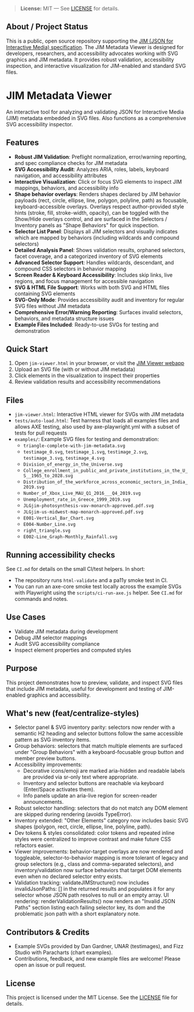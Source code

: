 
> **License:** MIT — See [LICENSE](LICENSE) for details.


## About / Project Status

This is a public, open source repository supporting the [JIM (JSON for Interactive Media) specification](https://inclusio-community.github.io/json-image-metadata/). The JIM Metadata Viewer is designed for developers, researchers, and accessibility advocates working with SVG graphics and JIM metadata. It provides robust validation, accessibility inspection, and interactive visualization for JIM-enabled and standard SVG files.

# JIM Metadata Viewer

An interactive tool for analyzing and validating JSON for Interactive Media (JIM) metadata embedded in SVG files. Also functions as a comprehensive SVG accessibility inspector.

## Features

- **Robust JIM Validation**: Preflight normalization, error/warning reporting, and spec compliance checks for JIM metadata
- **SVG Accessibility Audit**: Analyzes ARIA, roles, labels, keyboard navigation, and accessibility attributes
- **Interactive Visualization**: Click or focus SVG elements to inspect JIM mappings, behaviors, and accessibility info
- **Shape behavior overlays**: Renders shapes declared by JIM behavior payloads (rect, circle, ellipse, line, polygon, polyline, path) as focusable, keyboard-accessible overlays. Overlays respect author-provided style hints (stroke, fill, stroke-width, opacity), can be toggled with the Show/Hide overlays control, and are surfaced in the Selectors / Inventory panels as "Shape Behaviors" for quick inspection.
- **Selector List Panel**: Displays all JIM selectors and visually indicates which are mapped by behaviors (including wildcards and compound selectors)
- **Detailed Analysis Panel**: Shows validation results, orphaned selectors, facet coverage, and a categorized inventory of SVG elements
- **Advanced Selector Support**: Handles wildcards, descendant, and compound CSS selectors in behavior mapping
- **Screen Reader & Keyboard Accessibility**: Includes skip links, live regions, and focus management for accessible navigation
- **SVG & HTML File Support**: Works with both SVG and HTML files containing SVG elements
- **SVG-Only Mode**: Provides accessibility audit and inventory for regular SVG files without JIM metadata
- **Comprehensive Error/Warning Reporting**: Surfaces invalid selectors, behaviors, and metadata structure issues
- **Example Files Included**: Ready-to-use SVGs for testing and demonstration

## Quick Start

1. Open `jim-viewer.html` in your browser, or visit the [JIM Viewer webapp](https://inclusio-community.github.io/JIM_previewer/jim-viewer.html)
2. Upload an SVG file (with or without JIM metadata)
3. Click elements in the visualization to inspect their properties
4. Review validation results and accessibility recommendations

## Files

- `jim-viewer.html`: Interactive HTML viewer for SVGs with JIM metadata
- `tests/auto-load.html`: Test harness that loads all examples files and allows AXE testing, also used by axe-playwright.yml with a subset of tests for pull requests
- `examples/`: Example SVG files for testing and demonstration:
	- `triangle-complete-with-jim-metadata.svg`
	- `testimage_0.svg`, `testimage_1.svg`, `testimage_2.svg`, `testimage_3.svg`, `testimage_4.svg`
	- `Division_of_energy_in_the_Universe.svg`
	- `College_enrollment_in_public_and_private_institutions_in_the_U_S__1965_to_2028.svg`
	- `Distribution_of_the_workforce_across_economic_sectors_in_India_2019.svg`
	- `Number_of_Xbox_Live_MAU_Q1_2016___Q4_2019.svg`
	- `Unemployment_rate_in_Greece_1999_2019.svg`
	- `JLGjim-photosynthesis-vav-monarch-approved.pdf.svg`
	- `JLGjim-us-midwest-map-monarch-approved.pdf.svg`
	- `E001-Vertical_Bar_Chart.svg`
	- `E004-Number_Line.svg`
	- `right_triangle.svg`
	- `E002-Line_Graph-Monthly_Rainfall.svg`

## Running accessibility checks

See `CI.md` for details on the small CI/test helpers. In short:

- The repository runs `html-validate` and a pa11y smoke test in CI.
- You can run an axe-core smoke test locally across the example SVGs with Playwright using the `scripts/ci-run-axe.js` helper. See `CI.md` for commands and notes.

## Use Cases

- Validate JIM metadata during development
- Debug JIM selector mappings
- Audit SVG accessibility compliance
- Inspect element properties and computed styles

## Purpose

This project demonstrates how to preview, validate, and inspect SVG files that include JIM metadata, useful for development and testing of JIM-enabled graphics and accessibility.

## What's new (feat/centralize-styles)

- Selector panel & SVG inventory parity: selectors now render with a semantic H2 heading and selector buttons follow the same accessible pattern as SVG inventory items.
- Group behaviors: selectors that match multiple elements are surfaced under "Group Behaviors" with a keyboard-focusable group button and member preview buttons.
- Accessibility improvements:
	- Decorative icons/emoji are marked aria-hidden and readable labels are provided via sr-only text where appropriate.
	- Inventory and selector buttons are reachable via keyboard (Enter/Space activates them).
	- Info panels update an aria-live region for screen-reader announcements.
- Robust selector handling: selectors that do not match any DOM element are skipped during rendering (avoids TypeError).
- Inventory extended: "Other Elements" category now includes basic SVG shapes (polygon, rect, circle, ellipse, line, polyline, path).
- Dev tokens & styles consolidated: color tokens and repeated inline styles were centralized to improve contrast and make future CSS refactors easier.
- Viewer improvements: behavior-target overlays are now rendered and toggleable, selector-to-behavior mapping is more tolerant of legacy and group selectors (e.g., class and comma-separated selectors), and inventory/validation now surface behaviors that target DOM elements even when no declared selector entry exists.
- Validation tracking: validateJIMStructure() now includes invalidJsonPaths: [] in the returned results and populates it for any selector whose JSON path resolves to null or an empty array. UI rendering: renderValidationResults() now renders an "Invalid JSON Paths" section listing each failing selector key, its dom and the problematic json path with a short explanatory note.

## Contributors & Credits

- Example SVGs provided by Dan Gardner, UNAR (testimages), and Fizz Studio with Paracharts (chart examples).
- Contributions, feedback, and new example files are welcome! Please open an issue or pull request.

## License

This project is licensed under the MIT License. See the [LICENSE](LICENSE) file for details.
